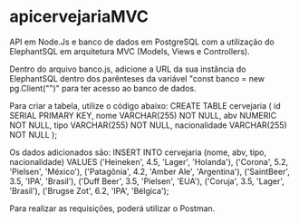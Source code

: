 # apicervejariaMVC
API em Node.Js e banco de dados em PostgreSQL com a utilização do ElephantSQL em arquitetura MVC (Models, Views e Controllers).

Dentro do arquivo banco.js, adicione a URL da sua instância do ElephantSQL dentro dos parênteses da variável "const banco = new pg.Client("")" para ter acesso ao banco de dados.

Para criar a tabela, utilize o código abaixo: CREATE TABLE cervejaria ( id SERIAL PRIMARY KEY, nome VARCHAR(255) NOT NULL, abv NUMERIC NOT NULL, tipo VARCHAR(255) NOT NULL, nacionalidade VARCHAR(255) NOT NULL );

Os dados adicionados são: INSERT INTO cervejaria (nome, abv, tipo, nacionalidade) VALUES ('Heineken', 4.5, 'Lager', 'Holanda'), ('Corona', 5.2, 'Pielsen', 'México'), ('Patagônia', 4.2, 'Amber Ale', 'Argentina'), ('SaintBeer', 3.5, 'IPA', 'Brasil'), ('Duff Beer', 3.5, 'Pielsen', 'EUA'), ('Coruja', 3.5, 'Lager', 'Brasil'), ('Brugse Zot', 6.2, 'IPA', 'Bélgica');

Para realizar as requisições, poderá utilizar o Postman.
